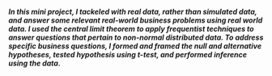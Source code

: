 **_In this mini project, I tackeled with real data, rather than simulated data, and answer some relevant real-world business problems using real world data. I used the central limit theorem to apply frequentist techniques to answer questions that pertain to non-normal distributed data. To address specific business questions, I formed and framed the null and alternative hypotheses, tested hypothesis using t-test, and performed inference using the data._**

